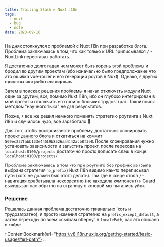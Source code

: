 ```yaml
---
title: Trailing Slash и Nuxt i18n
tags:
  - nuxt
  - bug
  - note
date: 2023-09-16
---
```

На днях столкнулся с проблемой с Nuxt I18n при разработке блога.
Проблема заключалась в том, что как только к URL приписывался `/` - NuxtLink переставал работать.

Я достаточно долго гадал чем может быть корень этой проблемы и бродил по другим проектам (ибо изначально
было предположение что это ошибка vue-router и его генерации роутов в Nuxt). Однако, в других проектах
все работало хорошо.

Затем в поисках решения проблемы я начал отключать модули Nuxt один за другим, все, помимо Nuxt I18n, ибо
он глубоко интегрирован в мой проект и отключить его стоило больших трудозатрат. Такой поиск методом "научного тыка"
не дал результатов.

Позже, я все же решил немного поменять стратегию роутинга в Nuxt i18n и случилось чудо, все заработало 🎉

Для того чтобы воспроизвести проблему, достаточно клонировать [проект данного блога](https://github.com/developer-log/blog/) и откатиться на коммит `569ec257fabb133e44519b8526aa4142acb8f3e8`.
После клонирования нужно установить зависимости и запустить проект, после перехода на `localhost:8100/projects` достаточно просто дописать слэш в конце: `localhost:8100/projects/`

Проблема заключалась в том что при роутинге без префиксов (была выбрана стратегия `no_prefix`) Nuxt I18n видимо как-то переписывал пути (хотя не должен был этого делать).
Там где в конце стоял `/` - навигация срабатывала некорректно (не находила компонент) и Guard выкидывал нас обратно на страницу с которой мы пытались уйти.

### Решение
Решалась данная проблема достаточно тривиально (хоть и трудозатратно), я просто изменил стратегию на `prefix_except_default`,
а затем переходы по всем ссылкам обернул в `localePath`, как это описано в гайде.

::ContentBookmark{url="https://v8.i18n.nuxtjs.org/getting-started/basic-usage/#url-path"}
::
